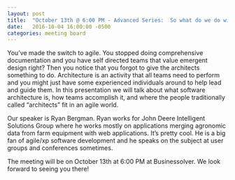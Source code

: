 ```yaml
---
layout: post
title:  "October 13th @ 6:00 PM - Advanced Series:  So what do we do with the architects?"
date:   2016-10-04 16:00:00 -0500
categories: meeting board
---
```


You’ve made the switch to agile. You stopped doing comprehensive documentation and you have self directed teams that value emergent design right? Then you notice that you forgot to give the architects something to do. Architecture is an activity that all teams need to perform and you might just have some experienced individuals around to help lead and guide them. In this presentation we will talk about what software architecture is, how teams accomplish it, and where the people traditionally called “architects” fit in an agile world.

Our speaker is Ryan Bergman. Ryan works for John Deere Intelligent Solutions Group where he works mostly on applications merging agronomic data from farm equipment with web applications. It’s pretty cool. He is a big fan of agile/xp software development and he speaks on the subject at user groups and conferences sometimes.

The meeting will be on October 13th at 6:00 PM at Businessolver.  We look forward to seeing you there! 

